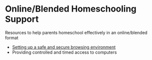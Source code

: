 # Online/Blended Homeschooling Support
Resources to help parents homeschool effectively in an online/blended format
- [Setting up a safe and secure browsing environment](/security.md)
- Providing controlled and timed access to computers
